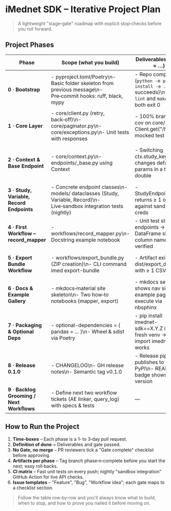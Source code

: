 # iMednet SDK – Iterative Project Plan

> A lightweight "stage‑gate" roadmap with explicit stop‑checks before you roll forward.

## Project Phases

| Phase | Scope (what you build) | Deliverables (done = …) | Verification Gate (how you prove it) |
|-------|------------------------|-------------------------|------------------------------------|
| **0 · Bootstrap** | - pyproject.toml/Poetry\n- Basic folder skeleton from previous message\n- Pre‑commit hooks: ruff, black, mypy | - Repo compiles (`python -m pip install -e .[dev]` succeeds)\n- `make lint` and `make type` both exit 0 | **Gate 0** – CI run passes on GitHub; skeleton merged to main. |
| **1 · Core Layer** | - core/client.py (retry, back‑off)\n- core/paginator.py\n- core/exceptions.py\n- Unit tests with responses | - 100% branch-cov on core/*\n- Client.get("/health") mocked test green | **Gate 1** – "core" test job in CI ≥ 90% cov and no TODOs left. |
| **2 · Context & Base Endpoint** | - core/context.py\n- endpoints/_base.py using Context | - Switching ctx.study_key changes default params in a test double | **Gate 2** – Property‑based test proves no endpoint uses a None study key when context is set. |
| **3 · Study, Variable, Record Endpoints** | - Concrete endpoint classes\n- models/ dataclasses (Study, Variable, Record)\n- Live‑sandbox integration tests (nightly) | - StudyEndpoint.list() returns ≥ 1 object against sandbox creds | **Gate 3** – Manual QA: run `python -m imednet.scripts.imed studies --limit 5` and eyeball output. |
| **4 · First Workflow – record_mapper** | - workflows/record_mapper.py\n- Docstring example notebook | - Unit test stubs endpoints → DataFrame shape & column names verified | **Gate 4** – Jupyter notebook renders in docs site; reviewer signs off. |
| **5 · Export Bundle Workflow** | - workflows/export_bundle.py (ZIP creation)\n- CLI command imed export-bundle | - Artifact exists at dist/export_date.zip with ≥ 1 CSV | **Gate 5** – Download artifact from CI run, open ZIP, schemas look correct. |
| **6 · Docs & Example Gallery** | - mkdocs‑material site skeleton\n- Two how‑to notebooks (mapper, export) | - mkdocs serve shows nav sidebar; example pages execute via nbsphinx | **Gate 6** – Screenshots shared on PR; doc build job passes. |
| **7 · Packaging & Optional Deps** | - optional-dependencies = { pandas = ... }\n- Wheel & sdist via Poetry | - pip install imednet-sdk==X.Y.Z into fresh venv → import imednet works | **Gate 7** – TestPyPI upload; install log attached to PR comment. |
| **8 · Release 0.1.0** | - CHANGELOG\n- GH release notes\n- Semantic tag v0.1.0 | - Release pipeline publishes to PyPI\n- README badge shows latest version | **Gate 8** – PyPI page accessible; `pip install imednet-sdk` gives 0.1.0. |
| **9 · Backlog Grooming / Next Workflows** | - Define next two workflow tickets (AE linker, query_log) with specs & tests | — | **Exit** – Planning doc accepted by team. |

## How to Run the Project

1. **Time‑boxes** – Each phase is a 1‑ to 3‑day pull request.
2. **Definition of done** = Deliverables and gate passed.
3. **No Gate, no merge** – PR reviewers tick a "Gate complete" checklist before approving.
4. **Artifacts per phase** – Tag branch phase‑n‑complete before you start the next; easy roll‑backs.
5. **CI matrix** – Fast unit tests on every push; nightly "sandbox integration" GitHub Action for live API checks.
6. **Issue templates** – "Feature", "Bug", "Workflow idea"; each gate maps to a checklist section.

> Follow the table row‑by‑row and you'll always know what to build, when to stop, and how to prove you nailed it before moving on.
